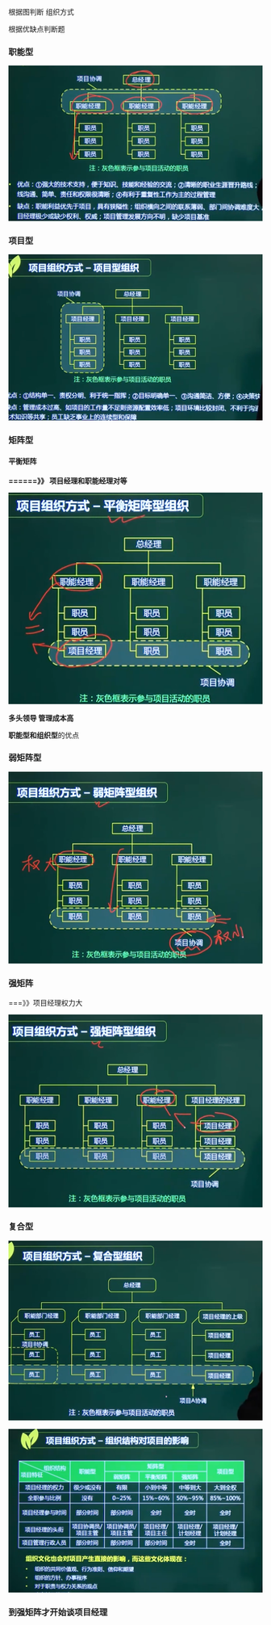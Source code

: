 根据图判断 组织方式

根据优缺点判断题

### 职能型

![image-20210319152922034](https://github.com/laughingfuzihao/Information-system-project-manager/blob/master/picture/image-20210319152922034.png)







### 项目型

![image-20210319153709137](https://github.com/laughingfuzihao/Information-system-project-manager/blob/master/picture/image-20210319153709137.png)



### 矩阵型

#### 平衡矩阵

**======》》 项目经理和职能经理对等**

![image-20210319154348162](https://github.com/laughingfuzihao/Information-system-project-manager/blob/master/picture/image-20210319154348162.png)

**多头领导 管理成本高**



**职能型和组织型**的优点



### 弱矩阵型

![image-20210319154433717](https://github.com/laughingfuzihao/Information-system-project-manager/blob/master/picture/image-20210319154433717.png)





###  强矩阵

===》》项目经理权力大



![image-20210319154605394](https://github.com/laughingfuzihao/Information-system-project-manager/blob/master/picture/image-20210319154605394.png)









### 复合型

![image-20210319155028444](https://github.com/laughingfuzihao/Information-system-project-manager/blob/master/picture/image-20210319155028444.png)









![image-20210319155146182](https://github.com/laughingfuzihao/Information-system-project-manager/blob/master/picture/image-20210319155146182.png)







### 到强矩阵才开始谈项目经理































































